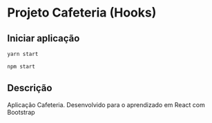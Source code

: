 # Projeto Cafeteria (Hooks)

<h2>Iniciar aplicação</h2>

```bash
yarn start
```

```bash
npm start
```

<h2>Descrição</h2>

<p>Aplicação Cafeteria. Desenvolvido para o aprendizado em React com Bootstrap</p>